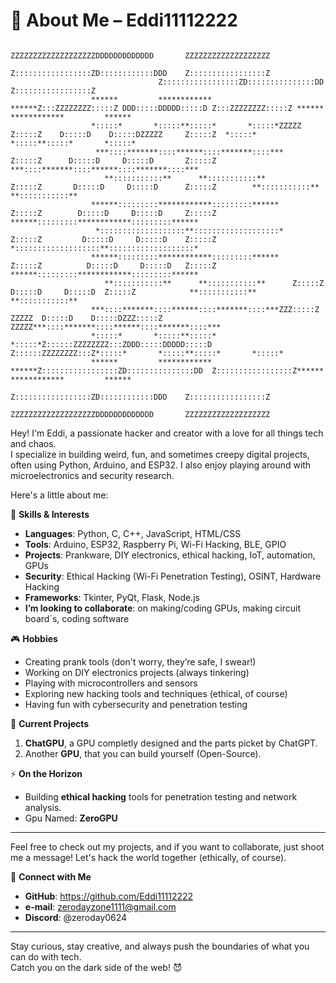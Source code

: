 👾 About Me – Eddi11112222
===========================
                                                                                                                              
                                                                 ZZZZZZZZZZZZZZZZZZZDDDDDDDDDDDDD       ZZZZZZZZZZZZZZZZZZZ                                          
                                                                Z:::::::::::::::::ZD::::::::::::DDD    Z:::::::::::::::::Z                                          
                                     Z:::::::::::::::::ZD:::::::::::::::DD  Z:::::::::::::::::Z                                          
                      ******         ************         ******Z:::ZZZZZZZZ:::::Z DDD:::::DDDDD:::::D Z:::ZZZZZZZZ:::::Z ******         ************         ******
                      *:::::*       *:::::**:::::*       *:::::*ZZZZZ     Z:::::Z    D:::::D    D:::::DZZZZZ     Z:::::Z  *:::::*       *:::::**:::::*       *:::::*
                       ***::::*******::::******::::*******::::***        Z:::::Z      D:::::D     D:::::D       Z:::::Z    ***::::*******::::******::::*******::::***
                         **:::::::::::**      **:::::::::::**          Z:::::Z       D:::::D     D:::::D      Z:::::Z        **:::::::::::**      **:::::::::::**   
                      ******:::::::::************:::::::::******      Z:::::Z        D:::::D     D:::::D     Z:::::Z      ******:::::::::************:::::::::******
                       *:::::::::::::::::::**:::::::::::::::::::*     Z:::::Z         D:::::D     D:::::D    Z:::::Z       *:::::::::::::::::::**:::::::::::::::::::*
                      ******:::::::::************:::::::::******    Z:::::Z          D:::::D     D:::::D   Z:::::Z        ******:::::::::************:::::::::******
                         **:::::::::::**      **:::::::::::**      Z:::::Z           D:::::D     D:::::D  Z:::::Z            **:::::::::::**      **:::::::::::**   
                      ***::::*******::::******::::*******::::***ZZZ:::::Z     ZZZZZ  D:::::D    D:::::DZZZ:::::Z     ZZZZZ***::::*******::::******::::*******::::***
                      *:::::*       *:::::**:::::*       *:::::*Z::::::ZZZZZZZZ:::ZDDD:::::DDDDD:::::D Z::::::ZZZZZZZZ:::Z*:::::*       *:::::**:::::*       *:::::*
                      ******         ************         ******Z:::::::::::::::::ZD:::::::::::::::DD  Z:::::::::::::::::Z******         ************         ******
                                                                 Z:::::::::::::::::ZD::::::::::::DDD    Z:::::::::::::::::Z                                          
                                                                ZZZZZZZZZZZZZZZZZZZDDDDDDDDDDDDD       ZZZZZZZZZZZZZZZZZZZ                                          
                                                                                                                                              
                                                                                                                                 
                                                                                                                                            
Hey! I'm Eddi, a passionate hacker and creator with a love for all things tech and chaos.  
I specialize in building weird, fun, and sometimes creepy digital projects, often using Python, Arduino, and ESP32. I also enjoy playing around with microelectronics and security research.

Here's a little about me:

🔧 **Skills & Interests**
- **Languages**: Python, C, C++, JavaScript, HTML/CSS
- **Tools**: Arduino, ESP32, Raspberry Pi, Wi-Fi Hacking, BLE, GPIO
- **Projects**: Prankware, DIY electronics, ethical hacking, IoT, automation, GPUs
- **Security**: Ethical Hacking (Wi-Fi Penetration Testing), OSINT, Hardware Hacking
- **Frameworks**: Tkinter, PyQt, Flask, Node.js
- **I’m looking to collaborate**: on making/coding GPUs, making circuit board´s, coding software

🎮 **Hobbies**
- Creating prank tools (don't worry, they’re safe, I swear!)
- Working on DIY electronics projects (always tinkering)
- Playing with microcontrollers and sensors
- Exploring new hacking tools and techniques (ethical, of course)
- Having fun with cybersecurity and penetration testing

👾 **Current Projects**
1. **ChatGPU**, a GPU completly designed and the parts picket by ChatGPT.
2. Another **GPU**, that you can build yourself (Open-Source).

⚡ **On the Horizon**
- Building **ethical hacking** tools for penetration testing and network analysis.
- Gpu Named: **ZeroGPU**

---

Feel free to check out my projects, and if you want to collaborate, just shoot me a message! Let's hack the world together (ethically, of course).

🔗 **Connect with Me**
- **GitHub**: https://github.com/Eddi11112222
- **e-mail**: zerodayzone1111@gmail.com
- **Discord**: @zeroday0624

---

Stay curious, stay creative, and always push the boundaries of what you can do with tech.  
Catch you on the dark side of the web! 😈
